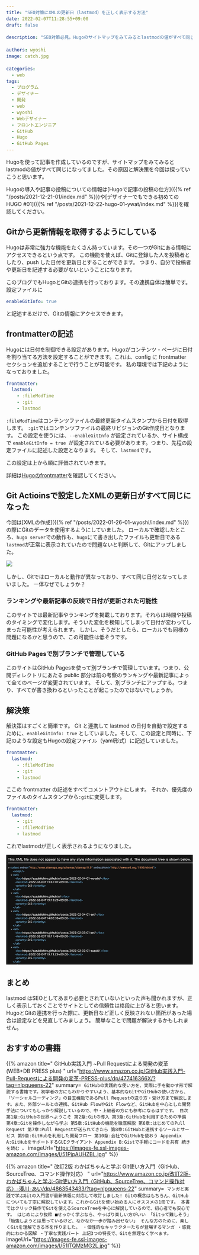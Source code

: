 ```yaml
---
title: "SEO対策にXMLの更新日（lastmod）を正しく表示する方法"
date: 2022-02-07T11:28:55+09:00
draft: false

description: "SEO対策必見。Hugoのサイトマップをみてみるとlastmodの値がすべて同じになってました。その原因と解決 方法を詳細に説明しています。"

authors: wyoshi
image: catch.jpg

categories:
  - web
tags:
  - プログラム
  - デザイナー
  - 開発
  - web
  - wyoshi
  - Webデザイナー
  - フロントエンジニア
  - GitHub
  - Hugo
  - GitHub Pages
---
```


Hugoを使って記事を作成しているのですが、サイトマップをみてみるとlastmodの値がすべて同じになってました。その原因と解決策を今回は探っていこうと思います。

Hugoの導入や記事の投稿についての情報は[Hugoで記事の投稿の仕方]({{% ref "/posts/2021-12-21-01/index.md" %}})や[デザイナーでもできる初めてのHUGO #01]({{% ref "/posts/2021-12-22-hugo-01-ywat/index.md" %}})を確認してください。

## Gitから更新情報を取得するようにしている
Hugoは非常に強力な機能をたくさん持っています。その一つがGitにある情報にアクセスできるという点です。
この機能を使えば、Gitに登録した人を投稿者としたり、push した日付を更新日とすることができます。
つまり、自分で投稿者や更新日を記述する必要がないということになります。

このブログでもHugoとGitの連携を行っております。その連携自体は簡単です。
設定ファイルに
```yaml
enableGitInfo: true
```
と記述するだけで、Gitの情報にアクセスできます。

## frontmatterの記述
Hugoには日付を制御できる設定があります。Hugoがコンテンツ・ページに日付を割り当てる方法を設定することができます。これは、config に frontmatter セクションを追加することで行うことが可能です。
私の環境では下記のようになっておりました。

```yaml
frontmatter:
  lastmod:
    - :fileModTime
    - :git
    - lastmod
```
```:fileModTime```はコンテンツファイルの最終更新タイムスタンプから日付を取得します。
```:git```ではコンテンツファイルの最終リビジョンのGit作成日となります。
この設定を使うには、```--enableGitInfo``` が設定されているか、サイト構成で ```enableGitInfo = true ```が設定されている必要があります。つまり、先程の設定ファイルに記述した設定となります。
そして、```lastmod```です。

この設定は上から順に評価されていきます。

詳細は[Hugoのfrontmatter](https://gohugo.io/getting-started/configuration/#configure-front-matter)を確認してください。

## Git Actioinsで設定したXMLの更新日がすべて同じになった
今回は[XMLの作成]({{% ref "/posts/2022-01-26-01-wyoshi/index.md" %}})の際にGitのデータを使用するようにしていました。
ローカルで確認したところ、```hugo server```での動作も、```hugo```にて書き出したファイルも更新日である```lastmod```が正常に表示されていたので問題ないと判断して、Gitにアップしました。

![](img01.png)

しかし、Gitではローカルと動作が異なっており、すべて同じ日付となってしまいました。
一体なぜでしょうか？

### ランキングや最新記事の反映で日付が更新された可能性
このサイトでは最新記事やランキングを掲載しております。それらは時間や投稿のタイミングで変化します。そういた変化を検知してしまって日付が変わってしまった可能性が考えられます。
しかし、そうだとしたら、ローカルでも同様の問題になるかと思うので、この可能性は低そうです。

### GitHub Pagesで別ブランチで管理している
このサイトはGitHub Pagesを使って別ブランチで管理しています。つまり、公開ディレクトリにあたる public 部分は前の考察のランキングや最新記事によって全てのページが変更されています。
そして、別ブランチにアップする。つまり、すべてが書き換わるといったことが起こったのではないでしょうか。

## 解決策
解決策はすごくと簡単です。
Git と連携して lastmod の日付を自動で設定するために、```enableGitInfo: true``` としていました。そして、この設定と同時に、下記のような設定もHugoの設定ファイル（yaml形式）に記述していました。
```yaml
frontmatter:
  lastmod:
    - :fileModTime
    - :git
    - lastmod
```

ここの frontmatter の記述をすべてコメントアウトにします。
それか、優先度のファイルのタイムスタンプから```:git```に変更します。
```yaml
frontmatter:
  lastmod:
    - :git
    - :fileModTime
    - lastmod
```
これでlastmodが正しく表示されるようになりました。

![](img02.png)


## まとめ
lastmod はSEOとしてあまり必要とされていないといった声も聞かれますが、正しく表示しておくことでサイトとしての信頼性は格段に上がると思います。
HugoとGitの連携を行った際に、更新日など正しく反映されない箇所があった場合は設定などを見直してみましょう。
簡単なことで問題が解決するかもしれません。

## おすすめの書籍
{{% amazon title=" GitHub実践入門 ~Pull Requestによる開発の変革 (WEB+DB PRESS plus) " url="https://www.amazon.co.jp/GitHub実践入門-Pull-Requestによる開発の変革-PRESS-plus/dp/477416366X/?tag=nlpqueens-22" summary=` GitHubの実践的な使い方を、実際に手を動かす形で解説する書籍です。初学者の方にもわかりやすいよう、基本的なGitやGitHubの使い方から、「ソーシャルコーディング」の目玉機能であるPull Requestの送り方・受け方まで解説します。また、外部ツールとの連携、GitHub FlowやGit Flowなど、GitHubを中心とした開発手法についてもしっかり解説しているので、中・上級者の方にも参考になるはずです。 目次 第1章:GitHubの世界へようこそ 第2章:Gitの導入 第3章:GitHubを利用するための準備 第4章:Gitを操作しながら学ぶ 第5章:GitHubの機能を徹底解説 第6章:はじめてのPull Request 第7章:Pull Requestが送られてきたら 第8章:GitHubと連携するツールとサービス 第9章:GitHubを利用した開発フロー 第10章:会社でGitHubを使おう Appendix A:GitHubをサポートするGUIクライアント Appendix B:Gistで手軽にコードを共有 続きを読む 。` imageUrl="https://images-fe.ssl-images-amazon.com/images/I/51PjpAUHZBL.jpg" %}}

{{% amazon title=" 改訂2版 わかばちゃんと学ぶ Git使い方入門〈GitHub、SourceTree、コマンド操作対応〉 " url="https://www.amazon.co.jp/改訂2版-わかばちゃんと学ぶ-Git使い方入門〈GitHub、SourceTree、コマンド操作対応〉-湊川-あい/dp/4863543433/?tag=nlpqueens-22" summary=` マンガと実践で学ぶGitの入門書が最新情報に対応して改訂しました! Gitの概念はもちろん、GitHubについても丁寧に解説しています。これからGitを使い始める人にオススメの1冊です。 本書ではクリック操作でGitを使えるSourceTreeを中心に解説しているので、初心者でも安心です。 はじめにより抜粋 ■せっかく学ぶなら、やっぱり楽しい方がいい 「Gitって難しそう」 「勉強しようとは思っているけど、なかなか一歩が踏み出せない」 そんな方のために、楽しくGitを理解できる本を作りました。 ・個性的なキャラクターたちが登場するマンガ ・感覚的にわかる図解 ・丁寧な実践パート 上記3つの特長で、Gitを無理なく学べます。` imageUrl="https://images-fe.ssl-images-amazon.com/images/I/51ITQMzMG2L.jpg" %}}


